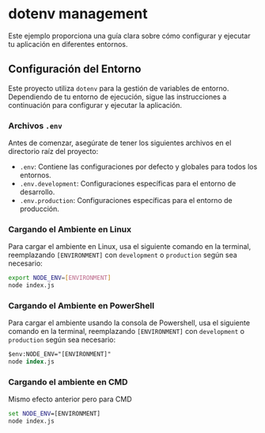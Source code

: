 # dotenv management

Este ejemplo proporciona una guía clara sobre cómo configurar y ejecutar tu aplicación en diferentes entornos.

## Configuración del Entorno

Este proyecto utiliza `dotenv` para la gestión de variables de entorno. Dependiendo de tu entorno de ejecución, sigue las instrucciones a continuación para configurar y ejecutar la aplicación.

### Archivos `.env`

Antes de comenzar, asegúrate de tener los siguientes archivos en el directorio raíz del proyecto:

- `.env`: Contiene las configuraciones por defecto y globales para todos los entornos.
- `.env.development`: Configuraciones específicas para el entorno de desarrollo.
- `.env.production`: Configuraciones específicas para el entorno de producción.

### Cargando el Ambiente en Linux

Para cargar el ambiente en Linux, usa el siguiente comando en la terminal, reemplazando `[ENVIRONMENT]` con `development` o `production` según sea necesario:

```bash
export NODE_ENV=[ENVIRONMENT]
node index.js
```

### Cargando el Ambiente en PowerShell

Para cargar el ambiente usando la consola de Powershell, usa el siguiente comando en la terminal, reemplazando `[ENVIRONMENT]` con `development` o `production` según sea necesario:

```ps
$env:NODE_ENV="[ENVIRONMENT]"
node index.js
```

### Cargando el ambiente en CMD

Mismo efecto anterior pero para CMD

```cmd
set NODE_ENV=[ENVIRONMENT]
node index.js
```